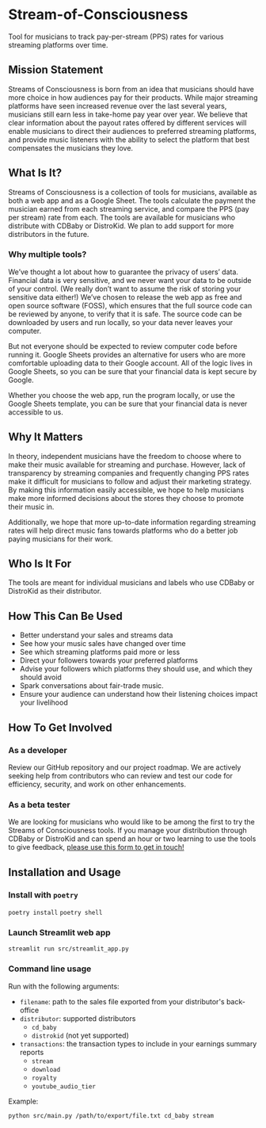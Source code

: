 # Stream-of-Consciousness
Tool for musicians to track pay-per-stream (PPS) rates for various streaming platforms over time.

## Mission Statement
Streams of Consciousness is born from an idea that musicians should have more choice in how audiences pay for their products. While major streaming platforms have seen increased revenue over the last several years, musicians still earn less in take-home pay year over year. We believe that clear information about the payout rates offered by different services will enable musicians to direct their audiences to preferred streaming platforms, and provide music listeners with the ability to select the platform that best compensates the musicians they love.

## What Is It?
Streams of Consciousness is a collection of tools for musicians, available as both a web app and as a Google Sheet. The tools calculate the payment the musician earned from each streaming service, and compare the PPS (pay per stream) rate from each. The tools are available for musicians who distribute with CDBaby or DistroKid. We plan to add support for more distributors in the future.

### Why multiple tools?
We’ve thought a lot about how to guarantee the privacy of users’ data. Financial data is very sensitive, and we never want your data to be outside of your control. (We really don’t want to assume the risk of storing your sensitive data either!) We’ve chosen to release the web app as free and open source software (FOSS), which ensures that the full source code can be reviewed by anyone, to verify that it is safe. The source code can be downloaded by users and run locally, so your data never leaves your computer.  
  
But not everyone should be expected to review computer code before running it. Google Sheets provides an alternative for users who are more comfortable uploading data to their Google account. All of the logic lives in Google Sheets, so you can be sure that your financial data is kept secure by Google.  
  
Whether you choose the web app, run the program locally, or use the Google Sheets template, you can be sure that your financial data is never accessible to us.  

## Why It Matters
In theory, independent musicians have the freedom to choose where to make their music available for streaming and purchase. However, lack of transparency by streaming companies and frequently changing PPS rates make it difficult for musicians to follow and adjust their marketing strategy. By making this information easily accessible, we hope to help musicians make more informed decisions about the stores they choose to promote their music in.  
  
Additionally, we hope that more up-to-date information regarding streaming rates will help direct music fans towards platforms who do a better job paying musicians for their work.  

## Who Is It For
The tools are meant for individual musicians and labels who use CDBaby or DistroKid as their distributor.

## How This Can Be Used
- Better understand your sales and streams data
- See how your music sales have changed over time
- See which streaming platforms paid more or less
- Direct your followers towards your preferred platforms
- Advise your followers which platforms they should use, and which they should avoid
- Spark conversations about fair-trade music. 
- Ensure your audience can understand how their listening choices impact your livelihood

## How To Get Involved
### As a developer
Review our GitHub repository and our project roadmap. We are actively seeking help from contributors who can review and test our code for efficiency, security, and work on other enhancements.

### As a beta tester
We are looking for musicians who would like to be among the first to try the Streams of Consciousness tools. If you manage your distribution through CDBaby or DistroKid and can spend an hour or two learning to use the tools to give feedback, [please use this form to get in touch!](https://forms.gle/DUCwfQdfzV9fD7Q8A)


## Installation and Usage
### Install with `poetry`
`poetry install`
`poetry shell`

### Launch Streamlit web app
`streamlit run src/streamlit_app.py`

### Command line usage
Run with the following arguments:

- `filename`: path to the sales file exported from your distributor's back-office
- `distributor`: supported distributors
  - `cd_baby`
  - `distrokid` (not yet supported)
- `transactions`: the transaction types to include in your earnings summary reports
  - `stream`
  - `download`
  - `royalty`
  - `youtube_audio_tier`
  
Example:
```
python src/main.py /path/to/export/file.txt cd_baby stream
```
